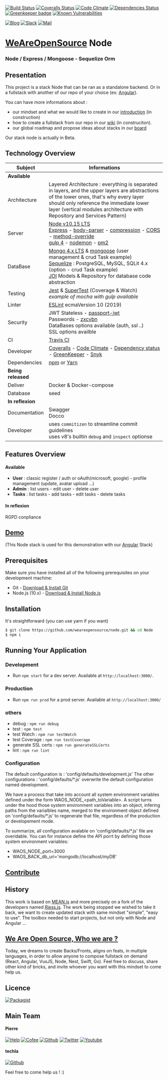 [![Build Status](https://badges.weareopensource.me/travis/weareopensource/Node.svg?style=flat-square)](https://travis-ci.org/weareopensource/Node) [![Coveralls Status](https://badges.weareopensource.me/coveralls/github/weareopensource/Node.svg?style=flat-square)](https://coveralls.io/github/weareopensource/Node) [![Code Climate](https://badges.weareopensource.me/codeclimate/maintainability-percentage/weareopensource/Node.svg?style=flat-square)](https://codeclimate.com/github/weareopensource/Node/maintainability)
 [![Dependencies Status](https://david-dm.org/weareopensource/node.svg?style=flat-square)](https://david-dm.org/weareopensource/node) [![Greenkeeper badge](https://badges.greenkeeper.io/weareopensource/Node.svg?style=flat-square)](https://greenkeeper.io/)
 [![Known Vulnerabilities](https://snyk.io/test/github/weareopensource/node/badge.svg?style=flat-square)](https://snyk.io/test/github/weareopensource/node)

[![Blog](https://badges.weareopensource.me/badge/Read-On%20our%20Blog-1abc9c.svg?style=flat-square)](https://weareopensource.me) [![Slack](https://badges.weareopensource.me/badge/Chat-On%20Slack-d0355b.svg?style=flat-square)](mailto:weareopensource.me@gmail.com?subject=Join%20Slack&body=Hi,%20I%20found%20your%20community%20We%20Are%20Open%20Source.%20I%20would%20be%20interested%20to%20join%20the%20Slack%20to%20share%20and%20discuss%20about%20...%20,%20Thanks) [![Mail](https://badges.weareopensource.me/badge/Contact-By%20Mail-3498db.svg?style=flat-square)](mailto:weareopensource.me@gmail.com?subject=Contact)

# [WeAreOpenSource](https://weareopensource.me) Node

### Node / Express / Mongoose - Sequelize Orm

## Presentation

This project is a stack Node that can be ran as a standalone backend. Or in a fullstack with another of our repo of your choice (ex: [Angular](https://github.com/weareopensource/Angular)). 

You can have more informations about : 

* our mindset and what we would like to create in our [introduction](https://weareopensource.me/introduction/) (in construction)
* how to create a fullstack from our repo in our [wiki](https://github.com/weareopensource/weareopensource.github.io/wiki) (in construciton).
* our global roadmap and propose ideas about stacks in our [board](https://github.com/weareopensource/weareopensource.github.io/projects/1)

Our stack node is actually in Beta. 


## Technology Overview

| Subject | Informations
| ------- | --------
| **Available** | 
| Architecture | Layered Architecture : everything is separated in layers, and the upper layers are abstractions of the lower ones, that's why every layer should only reference the immediate lower layer (vertical modules architecture with Repository and Services Pattern)
| Server  | [Node v10.15 LTS](https://nodejs.org/en/) <br> [Express](https://github.com/expressjs/express) - [body-parser](https://github.com/expressjs/body-parser) - [compression](https://github.com/expressjs/compression) - [CORS](https://github.com/expressjs/cors) - [method-override](https://github.com/expressjs/method-override) <br> [gulp 4](https://github.com/gulpjs/gulp) - [nodemon](https://github.com/remy/nodemon) - [pm2](https://github.com/Unitech/pm2)
| DataBase  | [Mongo 4.x LTS](https://www.mongodb.com/download-center/community) &  [mongoose](https://github.com/Automattic/mongoose) (user management & crud Task example) <br> [Sequelize](https://github.com/sequelize/sequelize) : PostgreSQL, MySQL, SQLit 4.x (option - crud Task example) <br> [JOI](https://github.com/hapijs/joi) Models & Repository for database code abstraction
| Testing |  [Jest](https://github.com/facebook/jest) & [SuperTest](https://github.com/visionmedia/supertest) (Coverage & Watch) <br> *example of mocha with gulp available*
| Linter  | [ESLint](https://github.com/eslint/eslint) ecmaVersion 10 (2019)
| Security | JWT Stateless - [passport-jwt](https://github.com/themikenicholson/passport-jwt) <br> Passwords - [zxcvbn](https://github.com/dropbox/zxcvbn) <br> DataBases options available (auth, ssl ..) <br> SSL options availble 
| CI  | [Travis CI](https://travis-ci.org/weareopensource/Node) 
| Developer  | [Coveralls](https://coveralls.io/github/weareopensource/Node) - [Code Climate](https://codeclimate.com/github/weareopensource/Node) - [Dependency status](https://david-dm.org/weareopensource/node) - [GreenKeeper](https://greenkeeper.io) - [Snyk](https://snyk.io/test/github/weareopensource/node) 
| Dependencies  | [npm](https://www.npmjs.com) or [Yarn](https://yarnpkg.com/en/)
| **Being released** | 
| Deliver | Docker & Docker-compose
| Database | seed
| **In reflexion** | 
| Documentation  | Swagger <br> Docco 
| Developer  | uses `commitizen` to streamline commit guidelines <br> uses v8's builtin `debug` and `inspect` optionse

## Features Overview

#### Available

* **User** : classic register / auth or oAuth(microsoft, google) - profile management (update, avatar upload ...)
* **Admin** : list users - edit user - delete user
* **Tasks** : list tasks - add tasks - edit tasks - delete tasks

#### In reflexion

RGPD conpliance 

## [Demo](http://meanie.weareopensource.me)  
(This Node stack is used for this demonstration with our [Angular](https://github.com/weareopensource/Angular) Stack)

## Prerequisites
Make sure you have installed all of the following prerequisites on your development machine:
* Git - [Download & Install Git](https://git-scm.com/downloads)
* Node.js (10.x) - [Download & Install Node.js](https://nodejs.org/en/download/)

## Installation
It's straightforward (you can use yarn if you want)
```bash
$ git clone https://github.com/weareopensource/node.git && cd Node
$ npm i 
```

## Running Your Application

### Development
* Run `npm start` for a dev server. Available at `http://localhost:3000/`.

### Production
* Run `npm run prod` for a prod server. Available at `http://localhost:3000/`

### others 

* debug : `npm run debug`
* test : `npm test`
* test Watch : `npm run testWatch `
* test Coverage : `npm run testCoverage `
* generate SSL certs : `npm run generateSSLCerts`
* lint : `npm run lint`

### Configuration

The default configuration is : 'config/defaults/development.js'
The other configurations : 'config/defaults/*.js' overwrite the default configuration named development. 

We have a process that take into account all system environment variables defined under the form WAOS_NODE_<path_toVariable>. A script turns under the hood those system environment variables into an object, infering paths from the varialbles name, merged to the environment object defined on 'config/defaults/*.js' to regenerate that file, regardless of the production or developement mode.

To summarize, all configuration avalable on 'config/defaults/*.js' file are overidable. You can for instance define the API porrt by defining those system environment variables:

-  WAOS_NODE_port=3000
-  WAOS_BACK_db_uri='mongodb://localhost/myDB'

## [Contribute](https://github.com/weareopensource/weareopensource.github.io/wiki/Contribute)

## History

This work is based on [MEAN.js](http://meanjs.org) and more precisely on a fork of the developers named [Riess.js](https://github.com/lirantal/Riess.js). The work being stopped we wished to take it back, we want to create updated stack with same mindset "simple", "easy to use". The toolbox needed to start projects, but not only with Node and Angular ...

## [We Are Open Source, Who we are ?](https://weareopensource.me)
Today, we dreams to create Backs/Fronts, aligns on feats, in multiple languages, in order to allow anyone to compose fullstack on demand (React, Angular, VusJS, Node, Nest, Swift, Go).
Feel free to discuss, share other kind of bricks, and invite whoever you want with this mindset to come help us.

## Licence

[![Packagist](https://badges.weareopensource.me/packagist/l/doctrine/orm.svg?style=flat-square)](/LICENSE.md)

## Main Team

#### Pierre 
[![Help](https://badges.weareopensource.me/badge/Help-On%20Patreon-052d49.svg?style=flat-square)](https://www.patreon.com/pbrisorgueil) [![Cofee](https://badges.weareopensource.me/badge/Buy-Me%20a%20Coffee-FF813F.svg?style=flat-square)](https://www.buymeacoffee.com/JrSa9tZGO) [![Github](https://badges.weareopensource.me/badge/Follow-me%20on%20Github-25292E.svg?style=flat-square)](https://github.com/PierreBrisorgueil) [![Twitter](https://badges.weareopensource.me/badge/Follow-me%20on%20Twitter-3498db.svg?style=flat-square)](https://twitter.com/pbrisorgueil?lang=fr)  [![Youtube](https://badges.weareopensource.me/badge/Watch-me%20on%20Youtube-e74c3c.svg?style=flat-square)](https://www.youtube.com/channel/UCIIjHtrZL5-rFFupn7c3OtA)

#### techla 
[![Github](https://badges.weareopensource.me/badge/Follow-me%20on%20Github-25292E.svg?style=flat-square)](https://github.com/techla)

Feel free to come help us ! :) 
